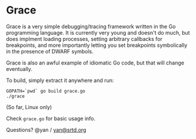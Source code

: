 Grace
==============

Grace  is a very simple debugging/tracing framework written in the Go
programming language. It is currently very young and doesn't do much,
but does implment loading processes, setting arbitrary callbacks for
breakpoints, and more importantly letting you set breakpoints
symbolically in the presence of DWARF symbols.

Grace is also an awful example of idiomatic Go code, but that will
change eventually.


To build, simply extract it anywhere and run:

    GOPATH=`pwd` go build grace.go
    ./grace

(So far, Linux only)

Check `grace.go` for basic usage info.

Questions?  @yan / yan@srtd.org
